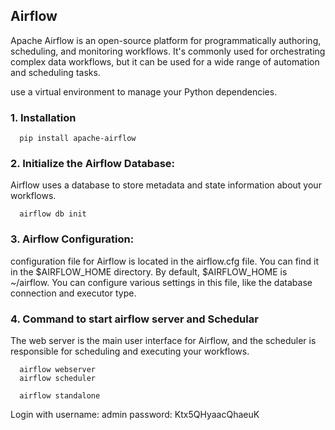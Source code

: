## Airflow
Apache Airflow is an open-source platform for programmatically authoring, scheduling, and monitoring workflows. It's commonly used for orchestrating complex data workflows, but it can be used for a wide range of automation and scheduling tasks. 

use a virtual environment to manage your Python dependencies.
### 1. Installation
```
  pip install apache-airflow
```
### 2. Initialize the Airflow Database:
Airflow uses a database to store metadata and state information about your workflows. 
```
  airflow db init
```
### 3. Airflow Configuration:
configuration file for Airflow is located in the airflow.cfg file. You can find it in the $AIRFLOW_HOME directory. By default, $AIRFLOW_HOME is ~/airflow. You can configure various settings in this file, like the database connection and executor type.

### 4. Command to start airflow server and Schedular
The web server is the main user interface for Airflow, and the scheduler is responsible for scheduling and executing your workflows.
```
  airflow webserver
  airflow scheduler

```

```
  airflow standalone
```
Login with username: admin  password: Ktx5QHyaacQhaeuK
